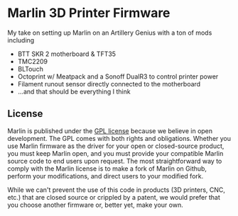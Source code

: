 # Marlin 3D Printer Firmware

My take on setting up Marlin on an Artillery Genius with a ton of mods including
 - BTT SKR 2 motherboard & TFT35
 - TMC2209
 - BLTouch
 - Octoprint w/ Meatpack and a Sonoff DualR3 to control printer power
 - Filament runout sensor directly connected to the motherboard
 - ...and that should be everything I think

## License

Marlin is published under the [GPL license](/LICENSE) because we believe in open development. The GPL comes with both rights and obligations. Whether you use Marlin firmware as the driver for your open or closed-source product, you must keep Marlin open, and you must provide your compatible Marlin source code to end users upon request. The most straightforward way to comply with the Marlin license is to make a fork of Marlin on Github, perform your modifications, and direct users to your modified fork.

While we can't prevent the use of this code in products (3D printers, CNC, etc.) that are closed source or crippled by a patent, we would prefer that you choose another firmware or, better yet, make your own.
